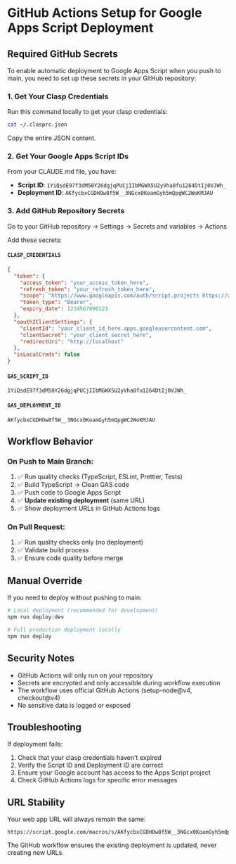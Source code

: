 # GitHub Actions Setup for Google Apps Script Deployment

## Required GitHub Secrets

To enable automatic deployment to Google Apps Script when you push to main, you need to set up these secrets in your GitHub repository:

### 1. Get Your Clasp Credentials

Run this command locally to get your clasp credentials:
```bash
cat ~/.clasprc.json
```

Copy the entire JSON content.

### 2. Get Your Google Apps Script IDs

From your CLAUDE.md file, you have:
- **Script ID**: `1YiQsdE97f3dM50Y26dgjqPUCjIIbMGWX5U2yVha8fu1264DtIj0VJWh_`
- **Deployment ID**: `AKfycbxCGDHOw8f5W__3NGcx0KoamGyh5mQpgWC2WoKMJAU`

### 3. Add GitHub Repository Secrets

Go to your GitHub repository → Settings → Secrets and variables → Actions

Add these secrets:

#### `CLASP_CREDENTIALS`
```json
{
  "token": {
    "access_token": "your_access_token_here",
    "refresh_token": "your_refresh_token_here",
    "scope": "https://www.googleapis.com/auth/script.projects https://www.googleapis.com/auth/script.webapp.deploy https://www.googleapis.com/auth/logging.read https://www.googleapis.com/auth/script.external_request https://www.googleapis.com/auth/drive.metadata.readonly https://www.googleapis.com/auth/drive.file https://www.googleapis.com/auth/service.management",
    "token_type": "Bearer",
    "expiry_date": 1234567890123
  },
  "oauth2ClientSettings": {
    "clientId": "your_client_id_here.apps.googleusercontent.com",
    "clientSecret": "your_client_secret_here",
    "redirectUri": "http://localhost"
  },
  "isLocalCreds": false
}
```

#### `GAS_SCRIPT_ID`
```
1YiQsdE97f3dM50Y26dgjqPUCjIIbMGWX5U2yVha8fu1264DtIj0VJWh_
```

#### `GAS_DEPLOYMENT_ID`
```
AKfycbxCGDHOw8f5W__3NGcx0KoamGyh5mQpgWC2WoKMJAU
```

## Workflow Behavior

### On Push to Main Branch:
1. ✅ Run quality checks (TypeScript, ESLint, Prettier, Tests)
2. ✅ Build TypeScript → Clean GAS code
3. ✅ Push code to Google Apps Script
4. ✅ **Update existing deployment** (same URL)
5. ✅ Show deployment URLs in GitHub Actions logs

### On Pull Request:
1. ✅ Run quality checks only (no deployment)
2. ✅ Validate build process
3. ✅ Ensure code quality before merge

## Manual Override

If you need to deploy without pushing to main:
```bash
# Local deployment (recommended for development)
npm run deploy:dev

# Full production deployment locally
npm run deploy
```

## Security Notes

- GitHub Actions will only run on your repository
- Secrets are encrypted and only accessible during workflow execution
- The workflow uses official GitHub Actions (setup-node@v4, checkout@v4)
- No sensitive data is logged or exposed

## Troubleshooting

If deployment fails:
1. Check that your clasp credentials haven't expired
2. Verify the Script ID and Deployment ID are correct
3. Ensure your Google account has access to the Apps Script project
4. Check GitHub Actions logs for specific error messages

## URL Stability

Your web app URL will always remain the same:
```
https://script.google.com/macros/s/AKfycbxCGDHOw8f5W__3NGcx0KoamGyh5mQpgWC2WoKMJAU/exec
```

The GitHub workflow ensures the existing deployment is updated, never creating new URLs.